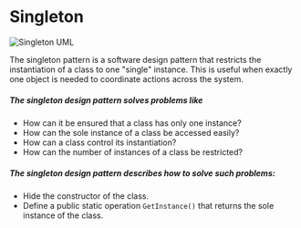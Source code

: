 # Singleton

![Singleton UML](https://github.com/hamuryen/DesignPatterns/src/singleton/uml.png)

The singleton pattern is a software design pattern that restricts the instantiation of a class to one "single" instance. This is useful when exactly one object is needed to coordinate actions across the system.


##### The singleton design pattern solves problems like
- How can it be ensured that a class has only one instance?
- How can the sole instance of a class be accessed easily?
- How can a class control its instantiation?
- How can the number of instances of a class be restricted?

##### The singleton design pattern describes how to solve such problems: 
- Hide the constructor of the class.
- Define a public static operation `GetInstance()` that returns the sole instance of the class.